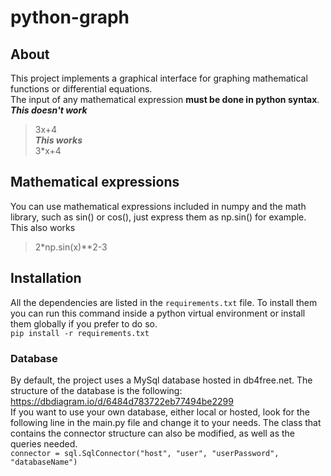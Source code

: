 # python-graph
## About
This project implements a graphical interface for graphing mathematical functions or differential equations.<br>
The input of any mathematical expression **must be done in python syntax**.<br>
***This doesn't work***<br>
> 3x+4<br>
***This works***<br>
> 3\*x+4
## Mathematical expressions
You can use mathematical expressions included in numpy and the math library, such as sin() or cos(), just express them as np.sin() for example. <br>
This also works
> 2\*np.sin(x)\*\*2-3
## Installation
All the dependencies are listed in the `requirements.txt` file. To install them you can run this command inside a python virtual environment or install them globally if you prefer to do so.<br>
`pip install -r requirements.txt`<br>
### Database
By default, the project uses a MySql database hosted in db4free.net. The structure of the database is the following: https://dbdiagram.io/d/6484d783722eb77494be2299<br>
If you want to use your own database, either local or hosted, look for the following line in the main.py file and change it to your needs. The class that contains the connector structure can also be modified, as well as the queries needed.<br>
`connector = sql.SqlConnector("host", "user", "userPassword", "databaseName")`
